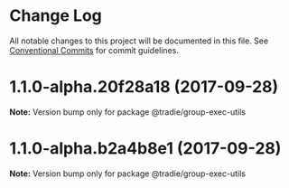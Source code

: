 # Change Log

All notable changes to this project will be documented in this file.
See [Conventional Commits](https://conventionalcommits.org) for commit guidelines.

<a name="1.1.0-alpha.20f28a18"></a>
# 1.1.0-alpha.20f28a18 (2017-09-28)




**Note:** Version bump only for package @tradie/group-exec-utils

<a name="1.1.0-alpha.b2a4b8e1"></a>
# 1.1.0-alpha.b2a4b8e1 (2017-09-28)




**Note:** Version bump only for package @tradie/group-exec-utils
